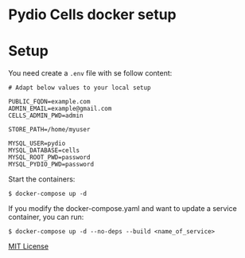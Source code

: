 # Pydio Cells docker setup

# Setup

You need create a `.env` file with se follow content:

    # Adapt below values to your local setup

    PUBLIC_FQDN=example.com
    ADMIN_EMAIL=example@gmail.com
    CELLS_ADMIN_PWD=admin

    STORE_PATH=/home/myuser

    MYSQL_USER=pydio
    MYSQL_DATABASE=cells
    MYSQL_ROOT_PWD=password
    MYSQL_PYDIO_PWD=password

Start the containers:

    $ docker-compose up -d

If you modify the docker-compose.yaml and want to update a service container, you can run:

    $ docker-compose up -d --no-deps --build <name_of_service>

[MIT License](LICENSE)
